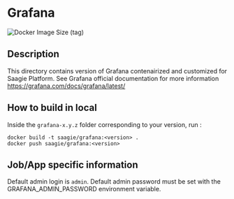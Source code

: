 # Grafana
![Docker Image Size (tag)](https://img.shields.io/docker/image-size/saagie/grafana/7.5.4?label=v7.5.4%20image%20size&style=for-the-badge)

## Description
This directory contains version of Grafana contenairized and customized for Saagie Platform.
See Grafana official documentation for more information https://grafana.com/docs/grafana/latest/

## How to build in local

Inside the `grafana-x.y.z` folder corresponding to your version, run :
```
docker build -t saagie/grafana:<version> .
docker push saagie/grafana:<version>
```


## Job/App specific information
Default admin login is `admin`. Default admin password must be set with the GRAFANA_ADMIN_PASSWORD environment variable. 
